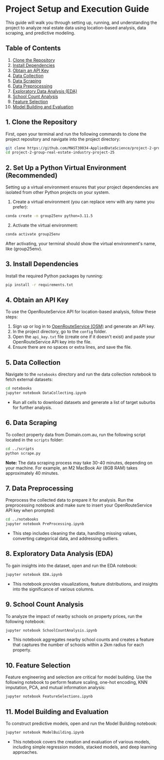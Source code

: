# Project Setup and Execution Guide

This guide will walk you through setting up, running, and understanding the project to analyze real estate data using location-based analysis, data scraping, and predictive modeling.

## Table of Contents
1. [Clone the Repository](#1-clone-the-repository)
2. [Install Dependencies](#2-install-dependencies)
3. [Obtain an API Key](#3-obtain-an-api-key)
4. [Data Collection](#4-data-collection)
5. [Data Scraping](#5-data-scraping)
6. [Data Preprocessing](#6-data-preprocessing)
7. [Exploratory Data Analysis (EDA)](#7-exploratory-data-analysis-eda)
8. [School Count Analysis](#8-school-count-analysis)
9. [Feature Selection](#9-feature-selection)
10. [Model Building and Evaluation](#10-model-building-and-evaluation)

## 1. Clone the Repository

First, open your terminal and run the following commands to clone the project repository and navigate into the project directory:

```bash
git clone https://github.com/MAST30034-AppliedDataScience/project-2-group-real-estate-industry-project-25.git
cd project-2-group-real-estate-industry-project-25
```

## 2. Set Up a Python Virtual Environment (Recommended)
Setting up a virtual environment ensures that your project dependencies are isolated from other Python projects on your system.

1. Create a virtual environment (you can replace venv with any name you prefer):
``` bash
conda create -n group25env python=3.11.5
```

2. Activate the virtual environment:

  ``` bash
  conda activate group25env
  ```


After activating, your terminal should show the virtual environment's name, like (group25env).


## 3. Install Dependencies

Install the required Python packages by running:

```bash
pip install -r requirements.txt
```

## 4. Obtain an API Key

To use the OpenRouteService API for location-based analysis, follow these steps:

1. Sign up or log in to [OpenRouteService (OSM)](https://openrouteservice.org/dev/#/login) and generate an API key.
2. In the project directory, go to the `config` folder.
3. Open the `api_key.txt` file (create one if it doesn't exist) and paste your OpenRouteService API key into the file.
4. Ensure there are no spaces or extra lines, and save the file.

## 5. Data Collection

Navigate to the `notebooks` directory and run the data collection notebook to fetch external datasets:

```bash
cd notebooks
jupyter notebook DataCollecting.ipynb
```

* Run all cells to download datasets and generate a list of target suburbs for further analysis.

## 6. Data Scraping

To collect property data from Domain.com.au, run the following script located in the `scripts` folder:

```bash
cd ../scripts
python scrape.py
```
**Note:** The data scraping process may take 30-40 minutes, depending on your machine. For example, an M2 MacBook Air (8GB RAM) takes approximately 40 minutes.


## 7. Data Preprocessing

Preprocess the collected data to prepare it for analysis. Run the preprocessing notebook and make sure to insert your OpenRouteService API key when prompted:

```bash
cd ../notebooks
jupyter notebook PreProcessing.ipynb
```
* This step includes cleaning the data, handling missing values, converting categorical data, and addressing outliers.

## 8. Exploratory Data Analysis (EDA)

To gain insights into the dataset, open and run the EDA notebook:

```bash
jupyter notebook EDA.ipynb
```

* This notebook provides visualizations, feature distributions, and insights into the significance of various columns.

## 9. School Count Analysis

To analyze the impact of nearby schools on property prices, run the following notebook:

```bash
jupyter notebook SchoolCountAnalysis.ipynb
```

* This notebook aggregates nearby school counts and creates a feature that captures the number of schools within a 2km radius for each property.

## 10. Feature Selection

Feature engineering and selection are critical for model building. Use the following notebook to perform feature scaling, one-hot encoding, KNN imputation, PCA, and mutual information analysis:

```bash
jupyter notebook FeatureSelections.ipynb
```

## 11. Model Building and Evaluation

To construct predictive models, open and run the Model Building notebook:

```bash
jupyter notebook ModelBuilding.ipynb
```

* This notebook covers the creation and evaluation of various models, including simple regression models, stacked models, and deep learning approaches.